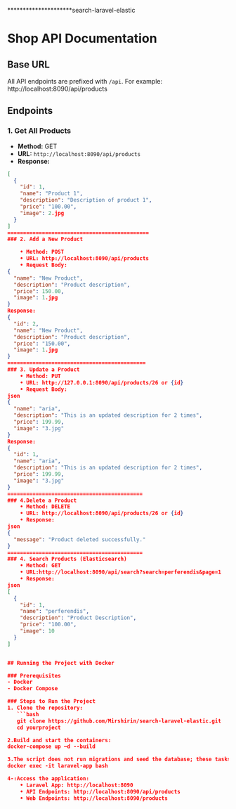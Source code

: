 *********************search-laravel-elastic
# Shop API Documentation

## Base URL
All API endpoints are prefixed with `/api`. For example:
http://localhost:8090/api/products

## Endpoints

### 1. Get All Products
- **Method:** GET
- **URL:** `http://localhost:8090/api/products`
- **Response:**
```json
[
  {
    "id": 1,
    "name": "Product 1",
    "description": "Description of product 1",
    "price": "100.00",
    "image": 2.jpg
  }
]
=============================================
### 2. Add a New Product

    • Method: POST
    • URL: http://localhost:8090/api/products
    • Request Body:
{
  "name": "New Product",
  "description": "Product description",
  "price": 150.00,
  "image": 1.jpg
}
Response:
{
  "id": 2,
  "name": "New Product",
  "description": "Product description",
  "price": "150.00",
  "image": 1.jpg
}
============================================
### 3. Update a Product
    • Method: PUT
    • URL: http://127.0.0.1:8090/api/products/26 or {id}
    • Request Body:
json
{
  "name": "aria",
  "description": "This is an updated description for 2 times",
  "price": 199.99,
  "image": "3.jpg"
}
Response:
{
  "id": 1,
  "name": "aria",
  "description": "This is an updated description for 2 times",
  "price": 199.99,
  "image": "3.jpg"
}
===========================================
### 4.Delete a Product
    • Method: DELETE
    • URL: http://localhost:8090/api/products/26 or {id}
    • Response:
json
{
  "message": "Product deleted successfully."
}
===========================================
### 4. Search Products (Elasticsearch)
    • Method: GET
    • URL:http://localhost:8090/api/search?search=perferendis&page=1
    • Response:
json
[
  {
    "id": 1,
    "name": "perferendis",
    "description": "Product Description",
    "price": "100.00",
    "image": 10
  }
]


## Running the Project with Docker

### Prerequisites
- Docker
- Docker Compose

### Steps to Run the Project
1. Clone the repository:
   ```bash
   git clone https://github.com/Mirshirin/search-laravel-elastic.git
   cd yourproject

2.Build and start the containers:
docker-compose up –d --build

3.The script does not run migrations and seed the database; these tasks are handled in the docker-entrypoint.sh file.
docker exec -it laravel-app bash

4-:Access the application:
    • Laravel App: http://localhost:8090
    • API Endpoints: http://localhost:8090/api/products
    • Web Endpoints: http://localhost:8090/products
   
